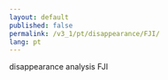 ```yaml
---
layout: default
published: false
permalink: /v3_1/pt/disappearance/FJI/
lang: pt
---
```


disappearance analysis FJI
